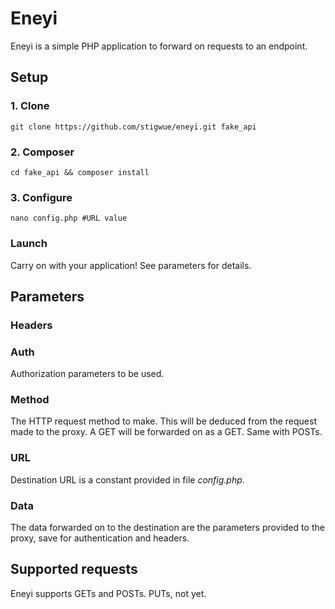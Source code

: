 # Eneyi

Eneyi is a simple PHP application to forward on requests to an endpoint.

## Setup
### 1. Clone
```
git clone https://github.com/stigwue/eneyi.git fake_api
```
### 2. Composer
```
cd fake_api && composer install
```
### 3. Configure
```
nano config.php #URL value
```

### Launch

Carry on with your application! See parameters for details.


## Parameters

### Headers

### Auth
Authorization parameters to be used.

### Method

The HTTP request method to make. This will be deduced from the request made to the proxy. A GET will be forwarded on as a GET. Same with POSTs.

### URL

Destination URL is a constant provided in file *config.php*.

### Data

The data forwarded on to the destination are the parameters provided to the proxy, save for authentication and headers.

## Supported requests

Eneyi supports GETs and POSTs. PUTs, not yet.
